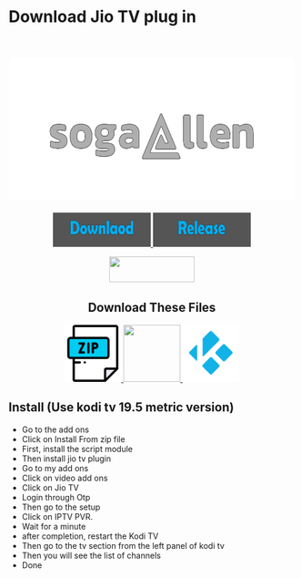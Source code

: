 
<h1>Download Jio TV plug in</h1> 


<h2 align="center">
  <br>
  <a href="https://github.com/nitingit7/sogallen"><img src="imahe_files/NEW_SOGALLEN_edited.png" height="250" width="500"></a>
</h2>

<p align="center">


   <a href="https://github.com/nitingit7/sogallen#download-these-files">
    <img src="imahe_files/downlaod_image.jpg" height="60" width="172">
  </a>
     <a href="https://github.com/nitingit7/sogallen/releases">
    <img src="imahe_files/realse_image.jpg" height="60" width="172">
  </a>

   </p>

<p align="center">


   <a href="https://github.com/nitingit7/sogallen/blob/dfc124aa8889ee273e872442604fc26c2a6e8e13/LICENSE">
    <img src="https://img.shields.io/github/license/botallen/repository.botallen?style=flat-square" height="45" width="150">
  </a>

   </p>

  <h2 align="center">Download These Files</h2>

  <p align="center">

  <span style="display: inline-block;">
     <a href="https://github.com/nitingit7/sogallen/releases/download/working_plugin/script.module.requests-2.27.1+matrix.1.zip">
    <img src="imahe_files/zip file logo.png" width="100" height="100">
  </a>
  <a href="https://github.com/nitingit7/sogallen/releases/download/working_plugin/plugin.video.jiotv-2.0.25.zip">
    <img src="https://raw.githubusercontent.com/botallen/plugin.video.jiotv/main/resources/icon.png" width="100" height="100">
  </a>
    <a href="https://github.com/nitingit7/sogallen/releases/download/working_plugin/kodi-19.5-Matrix-armeabi-v7a.apk">
    <img src="imahe_files/Kodi Logo.png" width="100" height="100">
  </a>
</span>
</p>

## Install (Use kodi tv 19.5 metric version)


- Go to the add ons
- Click on Install From zip file
- First, install the script module
- Then install jio tv plugin
- Go to my add ons
- Click on video add ons
- Click on Jio TV
- Login through Otp
- Then go to the setup
- Click on IPTV PVR.
- Wait for a minute
- after completion, restart the Kodi TV
- Then go to the tv section from the left panel of kodi tv
- Then you will see the list of channels
- Done

